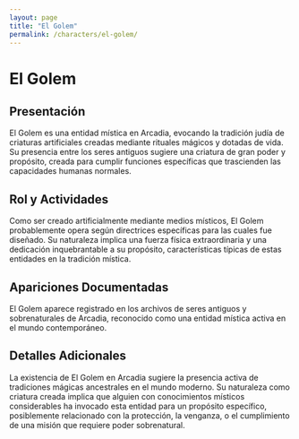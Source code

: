 ```yaml
---
layout: page
title: "El Golem"
permalink: /characters/el-golem/
---
```


# El Golem

## Presentación
El Golem es una entidad mística en Arcadia, evocando la tradición judía de criaturas artificiales creadas mediante rituales mágicos y dotadas de vida. Su presencia entre los seres antiguos sugiere una criatura de gran poder y propósito, creada para cumplir funciones específicas que trascienden las capacidades humanas normales.

## Rol y Actividades
Como ser creado artificialmente mediante medios místicos, El Golem probablemente opera según directrices específicas para las cuales fue diseñado. Su naturaleza implica una fuerza física extraordinaria y una dedicación inquebrantable a su propósito, características típicas de estas entidades en la tradición mística.

## Apariciones Documentadas
El Golem aparece registrado en los archivos de seres antiguos y sobrenaturales de Arcadia, reconocido como una entidad mística activa en el mundo contemporáneo.

## Detalles Adicionales
La existencia de El Golem en Arcadia sugiere la presencia activa de tradiciones mágicas ancestrales en el mundo moderno. Su naturaleza como criatura creada implica que alguien con conocimientos místicos considerables ha invocado esta entidad para un propósito específico, posiblemente relacionado con la protección, la venganza, o el cumplimiento de una misión que requiere poder sobrenatural.